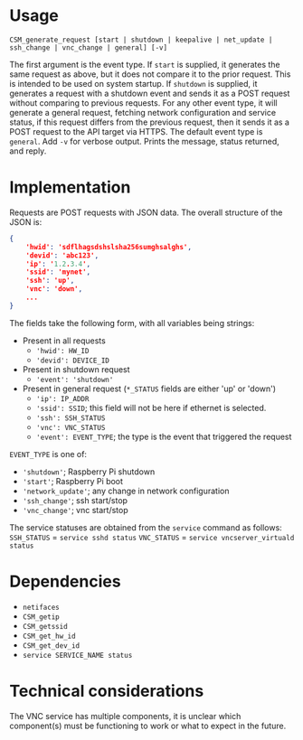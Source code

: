 # Usage
`CSM_generate_request [start | shutdown | keepalive | net_update | ssh_change | vnc_change | general] [-v]`

The first argument is the event type.
If `start` is supplied, it generates the same request as above, but it does not compare it to the prior request. This is intended to be used on system startup.
If `shutdown` is supplied, it generates a request with a shutdown event and sends it as a POST request without comparing to previous requests.
For any other event type, it will generate a general request, fetching network configuration and service status, if this request differs from the previous request, then it sends it as a POST request to the API target via HTTPS.
The default event type is `general`.
Add `-v` for verbose output. Prints the message, status returned, and reply.

# Implementation
Requests are POST requests with JSON data. 
The overall structure of the JSON is:
```json
{
    'hwid': 'sdflhagsdshslsha256sumghsalghs',
    'devid': 'abc123',
    'ip': '1.2.3.4',
    'ssid': 'mynet',
    'ssh': 'up',
    'vnc': 'down',
    ...
}
```
The fields take the following form, with all variables being strings:
- Present in all requests
    - `'hwid': HW_ID`
    - `'devid': DEVICE_ID`
- Present in shutdown request
    - `'event': 'shutdown'`
- Present in general request (`*_STATUS` fields are either 'up' or 'down')
    - `'ip': IP_ADDR`
    - `'ssid': SSID`; this field will not be here if ethernet is selected.
    - `'ssh': SSH_STATUS`
    - `'vnc': VNC_STATUS`
    - `'event': EVENT_TYPE`; the type is the event that triggered the request

`EVENT_TYPE` is one of: 
- `'shutdown'`; Raspberry Pi shutdown
- `'start'`; Raspberry Pi boot
- `'network_update'`; any change in network configuration
- `'ssh_change'`; ssh start/stop
- `'vnc_change'`; vnc start/stop

The service statuses are obtained from the `service` command as follows: 
`SSH_STATUS` = `service sshd status`
`VNC_STATUS` = `service vncserver_virtuald status`

# Dependencies
- `netifaces`
- `CSM_getip`
- `CSM_getssid`
- `CSM_get_hw_id`
- `CSM_get_dev_id`
- `service SERVICE_NAME status`

# Technical considerations
The VNC service has multiple components, it is unclear which component(s) must be functioning to work or what to expect in the future.
